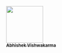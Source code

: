 <td align="center"><a href="https://abhishek765.github.io/"><img src="https://avatars3.githubusercontent.com/u/43133456?s=460&v=4" width="100px;" alt=""/><br /><sub><b>Abhishek Vishwakarma</b></sub></a><br /></td>
